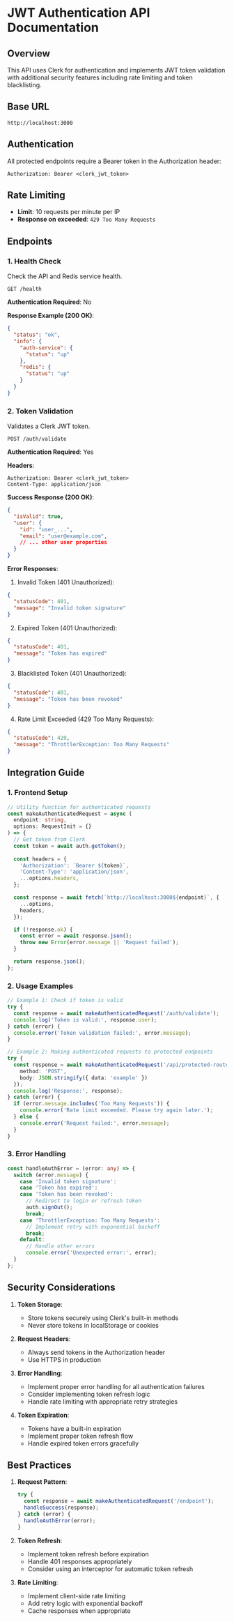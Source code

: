 # JWT Authentication API Documentation

## Overview
This API uses Clerk for authentication and implements JWT token validation with additional security features including rate limiting and token blacklisting.

## Base URL
```
http://localhost:3000
```

## Authentication
All protected endpoints require a Bearer token in the Authorization header:
```
Authorization: Bearer <clerk_jwt_token>
```

## Rate Limiting
- **Limit**: 10 requests per minute per IP
- **Response on exceeded**: `429 Too Many Requests`

## Endpoints

### 1. Health Check
Check the API and Redis service health.

```
GET /health
```

**Authentication Required**: No

**Response Example (200 OK)**:
```json
{
  "status": "ok",
  "info": {
    "auth-service": {
      "status": "up"
    },
    "redis": {
      "status": "up"
    }
  }
}
```

### 2. Token Validation
Validates a Clerk JWT token.

```
POST /auth/validate
```

**Authentication Required**: Yes

**Headers**:
```
Authorization: Bearer <clerk_jwt_token>
Content-Type: application/json
```

**Success Response (200 OK)**:
```json
{
  "isValid": true,
  "user": {
    "id": "user_...",
    "email": "user@example.com",
    // ... other user properties
  }
}
```

**Error Responses**:

1. Invalid Token (401 Unauthorized):
```json
{
  "statusCode": 401,
  "message": "Invalid token signature"
}
```

2. Expired Token (401 Unauthorized):
```json
{
  "statusCode": 401,
  "message": "Token has expired"
}
```

3. Blacklisted Token (401 Unauthorized):
```json
{
  "statusCode": 401,
  "message": "Token has been revoked"
}
```

4. Rate Limit Exceeded (429 Too Many Requests):
```json
{
  "statusCode": 429,
  "message": "ThrottlerException: Too Many Requests"
}
```

## Integration Guide

### 1. Frontend Setup

```typescript
// Utility function for authenticated requests
const makeAuthenticatedRequest = async (
  endpoint: string,
  options: RequestInit = {}
) => {
  // Get token from Clerk
  const token = await auth.getToken();
  
  const headers = {
    'Authorization': `Bearer ${token}`,
    'Content-Type': 'application/json',
    ...options.headers,
  };

  const response = await fetch(`http://localhost:3000${endpoint}`, {
    ...options,
    headers,
  });

  if (!response.ok) {
    const error = await response.json();
    throw new Error(error.message || 'Request failed');
  }

  return response.json();
};
```

### 2. Usage Examples

```typescript
// Example 1: Check if token is valid
try {
  const response = await makeAuthenticatedRequest('/auth/validate');
  console.log('Token is valid:', response.user);
} catch (error) {
  console.error('Token validation failed:', error.message);
}

// Example 2: Making authenticated requests to protected endpoints
try {
  const response = await makeAuthenticatedRequest('/api/protected-route', {
    method: 'POST',
    body: JSON.stringify({ data: 'example' })
  });
  console.log('Response:', response);
} catch (error) {
  if (error.message.includes('Too Many Requests')) {
    console.error('Rate limit exceeded. Please try again later.');
  } else {
    console.error('Request failed:', error.message);
  }
}
```

### 3. Error Handling

```typescript
const handleAuthError = (error: any) => {
  switch (error.message) {
    case 'Invalid token signature':
    case 'Token has expired':
    case 'Token has been revoked':
      // Redirect to login or refresh token
      auth.signOut();
      break;
    case 'ThrottlerException: Too Many Requests':
      // Implement retry with exponential backoff
      break;
    default:
      // Handle other errors
      console.error('Unexpected error:', error);
  }
};
```

## Security Considerations

1. **Token Storage**:
   - Store tokens securely using Clerk's built-in methods
   - Never store tokens in localStorage or cookies

2. **Request Headers**:
   - Always send tokens in the Authorization header
   - Use HTTPS in production

3. **Error Handling**:
   - Implement proper error handling for all authentication failures
   - Consider implementing token refresh logic
   - Handle rate limiting with appropriate retry strategies

4. **Token Expiration**:
   - Tokens have a built-in expiration
   - Implement proper token refresh flow
   - Handle expired token errors gracefully

## Best Practices

1. **Request Pattern**:
   ```typescript
   try {
     const response = await makeAuthenticatedRequest('/endpoint');
     handleSuccess(response);
   } catch (error) {
     handleAuthError(error);
   }
   ```

2. **Token Refresh**:
   - Implement token refresh before expiration
   - Handle 401 responses appropriately
   - Consider using an interceptor for automatic token refresh

3. **Rate Limiting**:
   - Implement client-side rate limiting
   - Add retry logic with exponential backoff
   - Cache responses when appropriate 